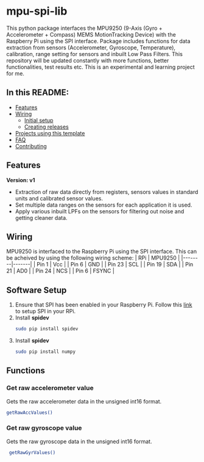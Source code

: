 # mpu-spi-lib
This python package interfaces the MPU9250 (9-Axis (Gyro + Accelerometer + Compass) MEMS MotionTracking Device) with the Raspberry Pi using the SPI interface. Package includes functions for data extraction from sensors (Accelerometer, Gyroscope, Temperature), calibration, range setting for sensors and inbuilt Low Pass Filters. This repository will be updated constantly with more functions, better functionalities, test results etc. This is an experimental and learning project for me.

## In this README:

- [Features](#features)
- [Wiring](#wiring)
  - [Initial setup](#initial-setup)
  - [Creating releases](#creating-releases)
- [Projects using this template](#projects-using-this-template)
- [FAQ](#faq)
- [Contributing](#contributing)

## Features
**Version: v1**
- Extraction of raw data directly from registers, sensors values in standard units and calibrated sensor values.
- Set multiple data ranges on the sensors for each application it is used.
- Apply various inbuilt LPFs on the sensors for filtering out noise and getting cleaner data.

## Wiring
MPU9250 is interfaced to the Raspberry Pi using the SPI interface. This can be acheived by using the following wiring scheme:
| RPi | MPU9250 |
|--------|-------|
| Pin 1 | Vcc |
| Pin 6 | GND |
| Pin 23 | SCL |
| Pin 19 | SDA |
| Pin 21 | AD0 |
| Pin 24 | NCS |
| Pin 6 | FSYNC |

## Software Setup
1. Ensure that SPI has been enabled in your Raspberry Pi. Follow this [link](https://www.raspberrypi-spy.co.uk/2014/08/enabling-the-spi-interface-on-the-raspberry-pi/) to setup SPI in your RPi.
2. Install **spidev**
   ```bash
   sudo pip install spidev
   ```
3. Install **spidev**
   ```bash
   sudo pip install numpy
   ```
## Functions
  ### Get raw accelerometer value
  Gets the raw accelerometer data in the unsigned int16 format.
   ```bash
   getRawAccValues()
   ```
  ### Get raw gyroscope value
  Gets the raw gyroscope data in the unsigned int16 format.
  ```bash
   getRawGyrValues()
   ```
